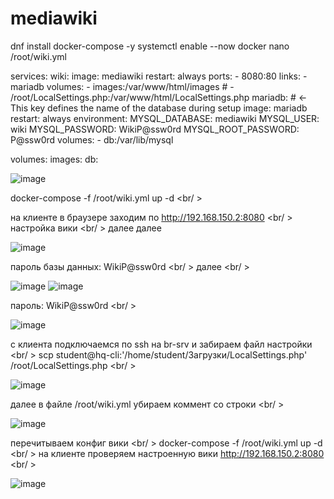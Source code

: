 # mediawiki
dnf install docker-compose -y
systemctl enable --now docker
nano /root/wiki.yml

services:
  wiki:
    image: mediawiki
    restart: always
    ports:
      - 8080:80
    links:
      - mariadb
    volumes:
      - images:/var/www/html/images
      # - /root/LocalSettings.php:/var/www/html/LocalSettings.php
  mariadb: # <- This key defines the name of the database during setup
    image: mariadb
    restart: always
    environment:
      MYSQL_DATABASE: mediawiki
      MYSQL_USER: wiki
      MYSQL_PASSWORD: WikiP@ssw0rd
      MYSQL_ROOT_PASSWORD: P@ssw0rd
    volumes:
      - db:/var/lib/mysql

volumes:
  images:
  db:

![image](https://github.com/user-attachments/assets/c671ab0f-7d77-4e44-ac13-b99d2b38fbb6)

docker-compose -f /root/wiki.yml up -d <br/ >

на клиенте в браузере заходим по http://192.168.150.2:8080 <br/ >
настройка вики <br/ >
далее 
далее

![image](https://github.com/user-attachments/assets/7c5eb5b2-c3cf-4f6d-839d-899504a57e7e)

пароль базы данных: WikiP@ssw0rd <br/ >
далее <br/ >

![image](https://github.com/user-attachments/assets/734cf7c1-0d56-4dfc-b49a-4aeb397c530f)
![image](https://github.com/user-attachments/assets/51c84ab4-64be-4ae3-b94c-f25e6159beaf)

пароль: WikiP@ssw0rd <br/ >

![image](https://github.com/user-attachments/assets/1b3ab529-a60d-4df9-844e-78b3b044aee9)

с клиента подключаемся по ssh на br-srv и забираем файл настройки <br/ >
scp student@hq-cli:'/home/student/Загрузки/LocalSettings.php' /root/LocalSettings.php <br/ >

![image](https://github.com/user-attachments/assets/79587138-beac-4977-909b-2434edeed1b2)

далее в файле /root/wiki.yml убираем коммент со строки <br/ >

![image](https://github.com/user-attachments/assets/926c8f2c-4bba-4a2c-a900-9d2554b9a1ac)

перечитываем конфиг вики <br/ >
docker-compose -f /root/wiki.yml up -d <br/ >
на клиенте проверяем настроенную вики http://192.168.150.2:8080 <br/ >

![image](https://github.com/user-attachments/assets/15b713de-16df-4f22-90c3-164590020589)
